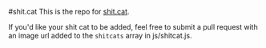 #shit.cat
This is the repo for [shit.cat](http://shit.cat).

If you'd like your shit cat to be added, feel free to submit a pull request with an image url added to the `shitcats` array in js/shitcat.js.
